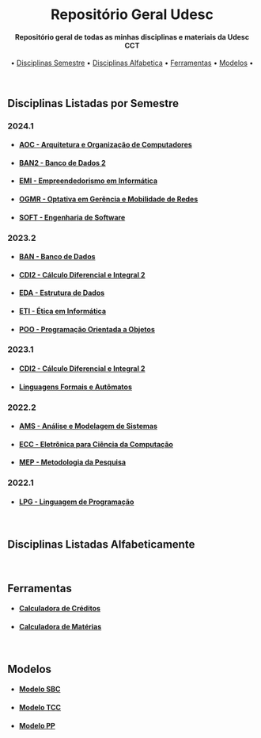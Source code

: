 <h1 align="center">
  Repositório Geral Udesc
</h1>

<h4 align="center">
   Repositório geral de todas as minhas disciplinas e materiais da Udesc CCT
</h4>
<p align="center">
  •
  <a href="#disciplinassemestre">Disciplinas Semestre</a>
  •
  <a href="#disciplinasalfabetico">Disciplinas Alfabetica</a>
  •
  <a href="#ferramentas">Ferramentas</a> 
  •
  <a href="#modelos">Modelos</a> 
  •
</p>

<br>

<h2 id="disciplinassemestre">
  Disciplinas Listadas por Semestre
</h2>

<h3>
  2024.1
</h3>
<ul>
  <li>
    <h4>
      <a href="https://github.com/JoaoVargas/Repo-Udesc-Geral/tree/main/Disciplinas/2024.1/2024.1.AOC">
      AOC - Arquitetura e Organização de Computadores
      </a>
    </h4>
  </li>
  <li>
    <h4>
      <a href="https://github.com/JoaoVargas/Repo-Udesc-Geral/tree/main/Disciplinas/2024.1/2024.1.BAN2">
      BAN2 - Banco de Dados 2
      </a>
    </h4>
  </li>
  <li>
    <h4>
      <a href="https://github.com/JoaoVargas/Repo-Udesc-Geral/tree/main/Disciplinas/2024.1/2024.1.EMI">
      EMI - Empreendedorismo em Informática
      </a>
    </h4>
  </li>
  <li>
    <h4>
      <a href="https://github.com/JoaoVargas/Repo-Udesc-Geral/tree/main/Disciplinas/2024.1/2024.1.OGMR">
      OGMR - Optativa em Gerência e Mobilidade de Redes
      </a>
    </h4>
  </li>
  <li>
    <h4>
      <a href="https://github.com/JoaoVargas/Repo-Udesc-Geral/tree/main/Disciplinas/2024.1/2024.1.SOFT">
      SOFT - Engenharia de Software
      </a>
    </h4>
  </li>
</ul>

<h3>
  2023.2
</h3>
<ul>
  <li>
    <h4>
      <a href="https://github.com/JoaoVargas/Repo-Udesc-Geral/tree/main/Disciplinas/2023.2/2023.2.BAN">
      BAN - Banco de Dados
      </a>
    </h4>
  </li>
  <li>
    <h4>
      <a href="https://github.com/JoaoVargas/Repo-Udesc-Geral/tree/main/Disciplinas/2023.2/2023.2.CDI2">
      CDI2 - Cálculo Diferencial e Integral 2
      </a>
    </h4>
  </li>
  <li>
    <h4>
      <a href="https://github.com/JoaoVargas/Repo-Udesc-Geral/tree/main/Disciplinas/2023.2/2023.2.EDA">
      EDA - Estrutura de Dados
      </a>
    </h4>
  </li>
  <li>
    <h4>
      <a href="https://github.com/JoaoVargas/Repo-Udesc-Geral/tree/main/Disciplinas/2023.2/2023.2.ETI">
      ETI - Ética em Informática
      </a>
    </h4>
  </li>
  <li>
    <h4>
      <a href="https://github.com/JoaoVargas/Repo-Udesc-Geral/tree/main/Disciplinas/2023.2/2023.2.POO">
      POO - Programação Orientada a Objetos
      </a>
    </h4>
  </li>
</ul>

<h3>
  2023.1
</h3>
<ul>
  <li>
    <h4>
      <a href="https://github.com/JoaoVargas/Repo-Udesc-Geral/tree/main/Disciplinas/2023.1/2023.1.CDI2">
      CDI2 - Cálculo Diferencial e Integral 2
      </a>
    </h4>
  </li>
  <li>
    <h4>
      <a href="https://github.com/JoaoVargas/Repo-Udesc-Geral/tree/main/Disciplinas/2023.1/2023.1.LFA">
      Linguagens Formais e Autômatos
      </a>
    </h4>
  </li>
</ul>

<h3>
  2022.2
</h3>
<ul>
  <li>
    <h4>
      <a href="https://github.com/JoaoVargas/Repo-Udesc-Geral/tree/main/Disciplinas/2022.2/2022.2.AMS">
      AMS - Análise e Modelagem de Sistemas
      </a>
    </h4>
  </li>
  <li>
    <h4>
      <a href="https://github.com/JoaoVargas/Repo-Udesc-Geral/tree/main/Disciplinas/2022.2/2022.2.ECC">
      ECC - Eletrônica para Ciência da Computação
      </a>
    </h4>
  </li>
  <li>
    <h4>
      <a href="https://github.com/JoaoVargas/Repo-Udesc-Geral/tree/main/Disciplinas/2022.2/2022.2.MEP">
      MEP - Metodologia da Pesquisa
      </a>
    </h4>
  </li>
</ul>

<h3>
  2022.1
</h3>
<ul>
  <li>
    <h4>
      <a href="https://github.com/JoaoVargas/Repo-Udesc-Geral/tree/main/Disciplinas/2022.1/2022.1.LPG">
      LPG - Linguagem de Programação
      </a>
    </h4>
  </li>
</ul>

<br>

<h2 id="disciplinasalfabetico">
  Disciplinas Listadas Alfabeticamente
</h2>

<br>

<h2 id="ferramentas">
  Ferramentas
</h2>
<ul>
  <li>
    <h4>
      <a href="https://docs.google.com/spreadsheets/d/1m1Yy97W_g0CGWV0V2sJaFn3GqphS-3jUhy-VH3Z_oDI/edit?usp=sharing">
      Calculadora de Créditos
      </a>
    </h4>
  </li>
  <li>
    <h4>
      <a href="https://docs.google.com/spreadsheets/d/1UkcBHYOWLfFdzO6uelhVPtpwqeRTFqIc92-FnasIr9I/edit?usp=sharing">
      Calculadora de Matérias
      </a>
    </h4>
  </li>
</ul>

<br>

<h2 id="modelos">
  Modelos
</h2>
<ul>
  <li>
    <h4>
      <a href="https://github.com/JoaoVargas/Repo-Udesc-Geral/tree/main/Modelos/Modelo%20Artigo%20SBC/Template_SBC">
      Modelo SBC
      </a>
    </h4>
  </li>
  <li>
    <h4>
      <a href="https://github.com/JoaoVargas/Repo-Udesc-Geral/blob/main/Modelos/Modelo%20TCC.docx">
      Modelo TCC
      </a>
    </h4>
  </li>
  <li>
    <h4>
      <a href="https://github.com/JoaoVargas/Repo-Udesc-Geral/blob/main/Modelos/Modelo%20PP%20Udesc.pptx">
      Modelo PP
      </a>
    </h4>
  </li>
</ul>
